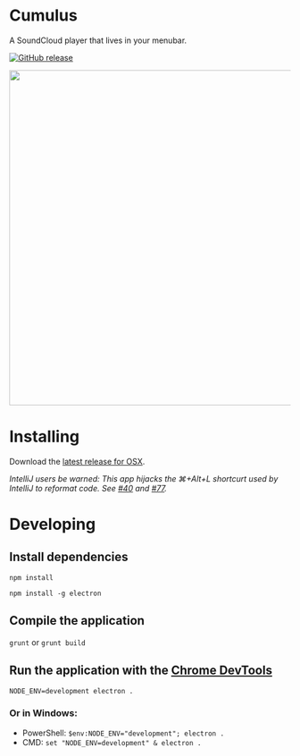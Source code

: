 # Cumulus
A SoundCloud player that lives in your menubar.

[![GitHub release](https://img.shields.io/badge/download-latest-blue.svg)](https://github.com/gillesdemey/Cumulus/releases/latest)

<img height="600" width="auto" src="http://i.imgur.com/h7RaaRc.png">

# Installing

Download the [latest release for OSX](https://github.com/gillesdemey/Cumulus/releases/latest).

*IntelliJ users be warned: This app hijacks the ⌘+Alt+L shortcurt used by IntelliJ to reformat code. See [#40](https://github.com/gillesdemey/Cumulus/issues/40#issuecomment-261022368) and [#77](https://github.com/gillesdemey/Cumulus/issues/77).*

# Developing

## Install dependencies
`npm install`

`npm install -g electron`

## Compile the application
`grunt` or `grunt build`

## Run the application with the [Chrome DevTools](https://developer.chrome.com/devtools)
`NODE_ENV=development electron .`

### Or in Windows:
- PowerShell: `$env:NODE_ENV="development"; electron .`
- CMD: `set "NODE_ENV=development" & electron .`
